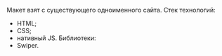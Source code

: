 Макет взят с существующего одноименного сайта.
Стек технологий:
  - HTML;
  - CSS;
  - нативный JS.
Библиотеки:
  - Swiper.


